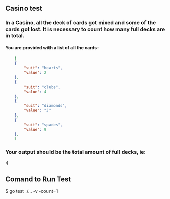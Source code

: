 ## Casino test

### In a Casino, all the deck of cards got mixed and some of the cards got lost. It is necessary to count how many full decks are in total.
#### You are provided with a list of all the cards:

```json
	[
	{
		"suit": "hearts",
		"value": 2
	},
	{
		"suit": "clubs",
		"value": 4
	},
	{
		"suit": "diamonds",
		"value": "J"
	},
	{
		"suit": "spades",
		"value": 9
	},
	]
```

### Your output should be the total amount of full decks, ie:
4

## Comand to Run Test
$ go test ./... -v -count=1